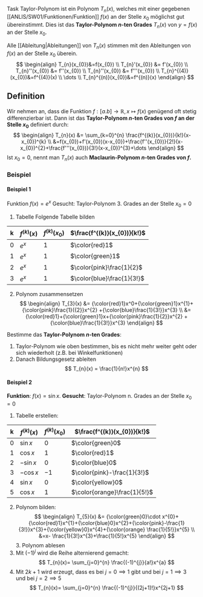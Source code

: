 Task Taylor-Polynom ist ein Polynom $T_{n}(x)$, welches mit einer gegebenen [[ANLIS/SW01/Funktionen/Funktion]] $f(x)$ an der Stelle $x_{0}$ möglichst gut übereinstimmt. Dies ist das **Taylor-Polynom $n$-ten Grades** $T_{n}(x)$ von $y=f(x)$ an der Stelle $x_{0}$.

Alle [[Ableitung|Ableitungen]] von $T_{n}(x)$ stimmen mit den Ableitungen von $f(x)$ an der Stelle $x_{0}$ überein.
$$
\begin{align}
T_{n}(x_{0})&=f(x_{0}) \\
T_{n}'(x_{0}) &= f'(x_{0}) \\
T_{n}''(x_{0}) &= f''(x_{0}) \\
T_{n}''(x_{0}) &= f'''(x_{0}) \\
T_{n}^{(4)}(x_{0})&=f^{(4)}(x) \\
\dots \\
T_{n}^{(n)}(x_{0})&=f^{(n)}(x)
\end{align}
$$
## Definition
Wir nehmen an, dass die Funktion $f:[a.b]\to \mathbb{R}, x \mapsto f(x)$ genügend oft stetig differenzierbar ist. Dann ist das **Taylor-Polynom $n$-ten Grades von $f$ an der Stelle $x_{0}$** definiert durch:
$$
\begin{align}
T_{n}(x) &= \sum_{k=0}^{n} \frac{f^{(k)}(x_{0})}{k!}(x-x_{0})^{k} \\
&=f(x_{0})+f'(x_{0})(x-x_{0})+\frac{f''(x_{0})}{2!}(x-x_{0})^{2}+\frac{f'''(x_{0})}{3!}(x-x_{0})^{3}+\dots
\end{align}
$$
Ist $x_{0} = 0$, nennt man $T_{n}(x)$ auch **Maclaurin-Polynom $n$-ten Grades von $f$.**

### Beispiel
#### Beispiel 1
Funktion $f(x) =e^{ x }$
Gesucht: Taylor-Polynom 3. Grades an der Stelle $x_{0} = 0$
1. Tabelle Folgende Tabelle bilden

| k | $f^{(k)}(x)$ | $f^{(k)}(x_{0})$ | $\frac{f^{(k)}(x_{0})}{k!}$ |
| ---- | ---- | ---- | ---- |
| $0$ | $e^{ x }$ | $1$ | $\color{red}1$ |
| $1$ | $e^{ x }$ | $1$ | $\color{green}1$ |
| $2$ | $e^{ x }$ | $1$ | $\color{pink}\frac{1}{2}$ |
| $3$ | $e^{ x }$ | $1$ | $\color{blue}\frac{1}{3!}$ |
2. Polynom zusammensetzen
$$
\begin{align}
T_{3}(x) &= {\color{red}1}x^0+{\color{green}1}x^{1}+{\color{pink}\frac{1}({2}}x^{2} +{\color{blue}\frac{1}{3!}}x^{3} \\
&={\color{red}1}+{\color{green}1}x+{\color{pink}\frac{1}{2}}x^{2} +{\color{blue}\frac{1}{3!}}x^{3}
\end{align}
$$

Bestimme das **Taylor-Polynom $n$-ten Grades**:
1. Taylor-Polynom wie oben bestimmen, bis es nicht mehr weiter geht oder sich wiederholt (z.B. bei Winkelfunktionen)
2. Danach Bildungsgesetz ableiten
$$
T_{n}(x) = \frac{1}{n!}x^{n}
$$

#### Beispiel 2
**Funktion**: $f(x) =\sin x$.
**Gesucht**: Taylor-Polynom n. Grades an der Stelle $x_{0} = 0$
1. Tabelle erstellen:

| k | $f^{(k)}(x)$ | $f^{(k)}(x_{0})$ | $\frac{f^{(k)}(x_{0})}{k!}$ |
| ---- | ---- | ---- | ---- |
| $0$ | $\sin x$ | $0$ | $\color{green}0$ |
| $1$ | $\cos x$ | $1$ | $\color{red}1$ |
| $2$ | $-\sin x$ | $0$ | $\color{blue}0$ |
| $3$ | $-\cos x$ | $-1$ | $\color{pink}-\frac{1}{3!}$ |
| $4$ | $\sin x$ | $0$ | $\color{yellow}0$ |
| $5$ | $\cos x$ | $1$ | $\color{orange}\frac{1}{5!}$ |
2. Polynom bilden:
$$
\begin{align}
T_{5}(x) &= {\color{green}0}\cdot x^{0}+{\color{red}1}x^{1}+{\color{blue}0}x^{2}+{\color{pink}-\frac{1}{3!}}x^{3}+{\color{yellow}0}x^{4}+{\color{orange} \frac{1}{5!}}x^{5} \\
&=x- \frac{1}{3!}x^{3}+\frac{1}{5!}x^{5}
\end{align}
$$3. Polynom ablesen
1. Mit $(-1)^{j}$ wird die Reihe alternierend gemacht: 
$$
T_{n}(x)= \sum_{j=0}^{n} \frac{(-1)^{j}}{a!}x^{a}
$$
2. Mit $2k +1$ wird erzeugt, dass es bei $j =0 \implies 1$ gibt und bei $j=1 \implies 3$ und bei $j=2 \implies 5$
$$
T_{n}(x)= \sum_{j=0}^{n} \frac{(-1)^{j}}{(2j+1)!}x^{2j+1}
$$
